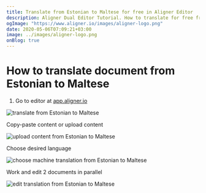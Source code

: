 ```yaml
---
title: Translate from Estonian to Maltese for free in Aligner Editor
description: Aligner Dual Editor Tutorial. How to translate for free from Estonian to Maltese. Aligner is multilingual document management platform. 
ogImage: "https://www.aligner.io/images/aligner-logo.png"
date: 2020-05-06T07:09:21+03:00
image: ../images/aligner-logo.png
onBlog: true
---
```


# How to translate document from Estonian to Maltese

1. Go to editor at [app.aligner.io](https://app.aligner.io "Aligner App web page")

![translate from Estonian to Maltese](../aligner-blank-editor.png "translate from Estonian to Maltese")

Copy-paste content or upload content

![upload content from Estonian to Maltese](../aligner-uploaded-document.png "upload content from Estonian to Maltese")

Choose desired language

![choose machine translation from Estonian to Maltese](../aligner-language-dropdown.png "choose machine translation from Estonian to Maltese")

Work and edit 2 documents in parallel

![edit translation from Estonian to Maltese](../aligner-double-sitded-editor.png "edit translation from Estonian to Maltese")

